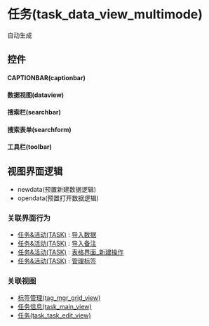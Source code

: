 # 任务(task_data_view_multimode)  <!-- {docsify-ignore-all} -->


自动生成



## 控件
#### CAPTIONBAR(captionbar)
#### 数据视图(dataview)
#### 搜索栏(searchbar)
#### 搜索表单(searchform)
#### 工具栏(toolbar)

## 视图界面逻辑
  * newdata(预置新建数据逻辑)
  * opendata(预置打开数据逻辑)


### 关联界面行为
  * [任务&活动(TASK)](module/crm/task) : [导入数据](module/crm/task#界面行为)
  * [任务&活动(TASK)](module/crm/task) : [导入备注](module/crm/task#界面行为)
  * [任务&活动(TASK)](module/crm/task) : [表格界面_新建操作](module/crm/task#界面行为)
  * [任务&活动(TASK)](module/crm/task) : [管理标签](module/crm/task#界面行为)

### 关联视图
  * [标签管理(tag_mgr_grid_view)](app/view/tag_mgr_grid_view)
  * [任务信息(task_main_view)](app/view/task_main_view)
  * [任务(task_task_edit_view)](app/view/task_task_edit_view)

<script>
 const { createApp } = Vue
  createApp({
    data() {
      return {

      }
    }
  }).use(ElementPlus).mount('#app')
</script>